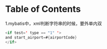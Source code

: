 # Table of Contents



1.mybatis中，xml判断字符串的时候，要外单内双
```java
<if test=' type == "1" '>
and start_airport=#{airportCode}
</if>
```

